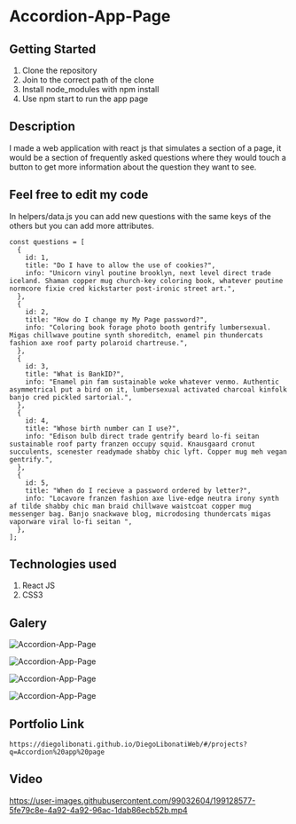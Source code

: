 # Accordion-App-Page

## Getting Started

1. Clone the repository
2. Join to the correct path of the clone
3. Install node_modules with npm install
4. Use npm start to run the app page

## Description

I made a web application with react js that simulates a section of a page, it would be a section of frequently asked questions where they would touch a button to get more information about the question they want to see.

## Feel free to edit my code

In helpers/data.js you can add new questions with the same keys of the others but you can add more attributes.

```
const questions = [
  {
    id: 1,
    title: "Do I have to allow the use of cookies?",
    info: "Unicorn vinyl poutine brooklyn, next level direct trade iceland. Shaman copper mug church-key coloring book, whatever poutine normcore fixie cred kickstarter post-ironic street art.",
  },
  {
    id: 2,
    title: "How do I change my My Page password?",
    info: "Coloring book forage photo booth gentrify lumbersexual. Migas chillwave poutine synth shoreditch, enamel pin thundercats fashion axe roof party polaroid chartreuse.",
  },
  {
    id: 3,
    title: "What is BankID?",
    info: "Enamel pin fam sustainable woke whatever venmo. Authentic asymmetrical put a bird on it, lumbersexual activated charcoal kinfolk banjo cred pickled sartorial.",
  },
  {
    id: 4,
    title: "Whose birth number can I use?",
    info: "Edison bulb direct trade gentrify beard lo-fi seitan sustainable roof party franzen occupy squid. Knausgaard cronut succulents, scenester readymade shabby chic lyft. Copper mug meh vegan gentrify.",
  },
  {
    id: 5,
    title: "When do I recieve a password ordered by letter?",
    info: "Locavore franzen fashion axe live-edge neutra irony synth af tilde shabby chic man braid chillwave waistcoat copper mug messenger bag. Banjo snackwave blog, microdosing thundercats migas vaporware viral lo-fi seitan ",
  },
];
```

## Technologies used

1. React JS
2. CSS3

## Galery

![Accordion-App-Page](https://raw.githubusercontent.com/DiegoLibonati/DiegoLibonatiWeb/main/data/projects/React/Imagenes/accordion-0.jpg)

![Accordion-App-Page](https://raw.githubusercontent.com/DiegoLibonati/DiegoLibonatiWeb/main/data/projects/React/Imagenes/accordion-1.jpg)

![Accordion-App-Page](https://raw.githubusercontent.com/DiegoLibonati/DiegoLibonatiWeb/main/data/projects/React/Imagenes/accordion-2.jpg)

![Accordion-App-Page](https://raw.githubusercontent.com/DiegoLibonati/DiegoLibonatiWeb/main/data/projects/React/Imagenes/accordion-3.jpg)

## Portfolio Link

`https://diegolibonati.github.io/DiegoLibonatiWeb/#/projects?q=Accordion%20app%20page`

## Video


https://user-images.githubusercontent.com/99032604/199128577-5fe79c8e-4a92-4a92-96ac-1dab86ecb52b.mp4

